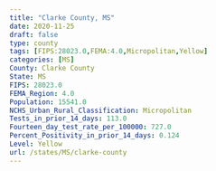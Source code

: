 ```yaml
---
title: "Clarke County, MS"
date: 2020-11-25
draft: false
type: county
tags: [FIPS:28023.0,FEMA:4.0,Micropolitan,Yellow]
categories: [MS]
County: Clarke County
State: MS
FIPS: 28023.0
FEMA_Region: 4.0
Population: 15541.0
NCHS_Urban_Rural_Classification: Micropolitan
Tests_in_prior_14_days: 113.0
Fourteen_day_test_rate_per_100000: 727.0
Percent_Positivity_in_prior_14_days: 0.124
Level: Yellow
url: /states/MS/clarke-county
---
```



